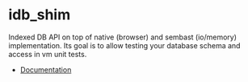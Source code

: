 # idb_shim

Indexed DB API on top of native (browser) and sembast (io/memory) implementation. Its goal is to allow testing your 
database schema and access in vm unit tests.

* [Documentation](https://github.com/tekartik/idb_shim.dart/blob/master/idb_shim/README.md)
